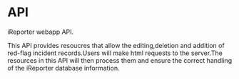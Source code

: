 # API
iReporter webapp API.

This API provides resoucres that allow the editing,deletion and addition of red-flag incident records.Users will make html requests to the server.The resources in this API will then process them and ensure the correct handling of the iReporter database information.
